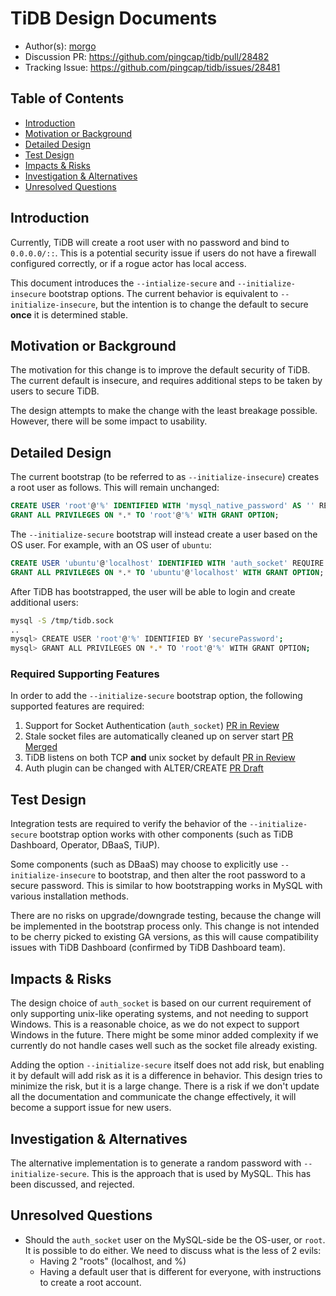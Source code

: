 # TiDB Design Documents

- Author(s): [morgo](http://github.com/morgo)
- Discussion PR: https://github.com/pingcap/tidb/pull/28482
- Tracking Issue: https://github.com/pingcap/tidb/issues/28481

## Table of Contents

* [Introduction](#introduction)
* [Motivation or Background](#motivation-or-background)
* [Detailed Design](#detailed-design)
* [Test Design](#test-design)
* [Impacts & Risks](#impacts--risks)
* [Investigation & Alternatives](#investigation--alternatives)
* [Unresolved Questions](#unresolved-questions)

## Introduction

Currently, TiDB will create a root user with no password and bind to `0.0.0.0/::`. This is a potential security issue if users do not have a firewall configured correctly, or if a rogue actor has local access.

This document introduces the `--intialize-secure` and `--initialize-insecure` bootstrap options. The current behavior is equivalent to `--initialize-insecure`, but the intention is to change the default to secure **once** it is determined stable.

## Motivation or Background

The motivation for this change is to improve the default security of TiDB. The current default is insecure, and requires additional steps to be taken by users to secure TiDB.

The design attempts to make the change with the least breakage possible. However, there will be some impact to usability.

## Detailed Design

The current bootstrap (to be referred to as `--initialize-insecure`) creates a root user as follows. This will remain unchanged:

```sql
CREATE USER 'root'@'%' IDENTIFIED WITH 'mysql_native_password' AS '' REQUIRE NONE PASSWORD EXPIRE DEFAULT ACCOUNT UNLOCK;
GRANT ALL PRIVILEGES ON *.* TO 'root'@'%' WITH GRANT OPTION;
```

The `--initialize-secure` bootstrap will instead create a user based on the OS user. For example, with an OS user of `ubuntu`:

```sql
CREATE USER 'ubuntu'@'localhost' IDENTIFIED WITH 'auth_socket' REQUIRE NONE PASSWORD EXPIRE DEFAULT ACCOUNT UNLOCK;
GRANT ALL PRIVILEGES ON *.* TO 'ubuntu'@'localhost' WITH GRANT OPTION;
```

After TiDB has bootstrapped, the user will be able to login and create additional users:

```bash
mysql -S /tmp/tidb.sock
..
mysql> CREATE USER 'root'@'%' IDENTIFIED BY 'securePassword';
mysql> GRANT ALL PRIVILEGES ON *.* TO 'root'@'%' WITH GRANT OPTION;
```

### Required Supporting Features

In order to add the `--initialize-secure` bootstrap option, the following supported features are required:

1. Support for Socket Authentication (`auth_socket`) [PR in Review](https://github.com/pingcap/tidb/pull/27561)
2. Stale socket files are automatically cleaned up on server start [PR Merged](https://github.com/pingcap/tidb/pull/27886)
3. TiDB listens on both TCP **and** unix socket by default [PR in Review](https://github.com/pingcap/tidb/pull/28486)
4. Auth plugin can be changed with ALTER/CREATE [PR Draft](https://github.com/pingcap/tidb/pull/28468)

## Test Design

Integration tests are required to verify the behavior of the `--initialize-secure` bootstrap option works with other components (such as TiDB Dashboard, Operator, DBaaS, TiUP).

Some components (such as DBaaS) may choose to explicitly use `--initialize-insecure` to bootstrap, and then alter the root password to a secure password. This is similar to how bootstrapping works in MySQL with various installation methods.

There are no risks on upgrade/downgrade testing, because the change will be implemented in the bootstrap process only. This change is not intended to be cherry picked to existing GA versions, as this will cause compatibility issues with TiDB Dashboard (confirmed by TiDB Dashboard team).

## Impacts & Risks

The design choice of `auth_socket` is based on our current requirement of only supporting unix-like operating systems, and not needing to support Windows. This is a reasonable choice, as we do not expect to support Windows in the future. There might be some minor added complexity if we currently do not handle cases well such as the socket file already existing.

Adding the option `--initialize-secure` itself does not add risk, but enabling it by default will add risk as it is a difference in behavior. This design tries to minimize the risk, but it is a large change. There is a risk if we don't update all the documentation and communicate the change effectively, it will become a support issue for new users.

## Investigation & Alternatives

The alternative implementation is to generate a random password with `--initialize-secure`. This is the approach that is used by MySQL. This has been discussed, and rejected.

## Unresolved Questions

- Should the `auth_socket` user on the MySQL-side be the OS-user, or `root`. It is possible to do either. We need to discuss what is the less of 2 evils:
  - Having 2 "roots" (localhost, and %)
  - Having a default user that is different for everyone, with instructions to create a root account.

